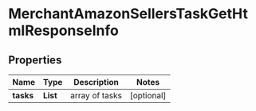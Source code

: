 # MerchantAmazonSellersTaskGetHtmlResponseInfo


## Properties

| Name | Type | Description | Notes |
|------------ | ------------- | ------------- | -------------|
**tasks** | **List<MerchantAmazonSellersTaskGetHtmlTaskInfo>** | array of tasks |[optional]|